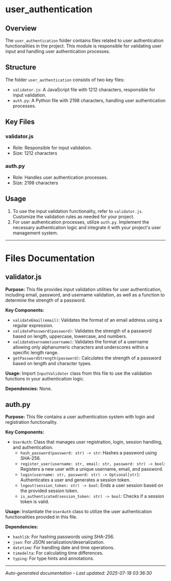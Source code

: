 # user_authentication

## Overview
The `user_authentication` folder contains files related to user authentication functionalities in the project. This module is responsible for validating user input and handling user authentication processes.

## Structure
The folder `user_authentication` consists of two key files:
- `validator.js`: A JavaScript file with 1212 characters, responsible for input validation.
- `auth.py`: A Python file with 2198 characters, handling user authentication processes.

## Key Files
### validator.js
- Role: Responsible for input validation.
- Size: 1212 characters

### auth.py
- Role: Handles user authentication processes.
- Size: 2198 characters

## Usage
1. To use the input validation functionality, refer to `validator.js`. Customize the validation rules as needed for your project.
2. For user authentication processes, utilize `auth.py`. Implement the necessary authentication logic and integrate it with your project's user management system.

---

# Files Documentation

## validator.js

**Purpose:** This file provides input validation utilities for user authentication, including email, password, and username validation, as well as a function to determine the strength of a password.

**Key Components:**
- `validateEmail(email)`: Validates the format of an email address using a regular expression.
- `validatePassword(password)`: Validates the strength of a password based on length, uppercase, lowercase, and numbers.
- `validateUsername(username)`: Validates the format of a username allowing only alphanumeric characters and underscores within a specific length range.
- `getPasswordStrength(password)`: Calculates the strength of a password based on length and character types.

**Usage:** Import `InputValidator` class from this file to use the validation functions in your authentication logic.

**Dependencies:** None.

## auth.py

**Purpose:** This file contains a user authentication system with login and registration functionality.

**Key Components:**
- `UserAuth`: Class that manages user registration, login, session handling, and authentication.
    - `hash_password(password: str) -> str`: Hashes a password using SHA-256.
    - `register_user(username: str, email: str, password: str) -> bool`: Registers a new user with a unique username, email, and password.
    - `login(username: str, password: str) -> Optional[str]`: Authenticates a user and generates a session token.
    - `logout(session_token: str) -> bool`: Ends a user session based on the provided session token.
    - `is_authenticated(session_token: str) -> bool`: Checks if a session token is valid.

**Usage:** Instantiate the `UserAuth` class to utilize the user authentication functionalities provided in this file.

**Dependencies:** 
- `hashlib`: For hashing passwords using SHA-256.
- `json`: For JSON serialization/deserialization.
- `datetime`: For handling date and time operations.
- `timedelta`: For calculating time differences.
- `typing`: For type hints and annotations.

---
*Auto-generated documentation - Last updated: 2025-07-18 03:36:30*

